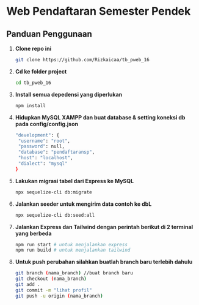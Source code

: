 # Web Pendaftaran Semester Pendek

## Panduan Penggunaan

1. **Clone repo ini**

   ```bash
   git clone https://github.com/Rizkaicaa/tb_pweb_16
   ```

2. **Cd ke folder project**

   ```bash
   cd tb_pweb_16
   ```

3. **Install semua depedensi yang diperlukan**

   ```bash
   npm install
   ```

4. **Hidupkan MySQL XAMPP dan buat database & setting koneksi db pada config/config.json**

   ```bash
   "development": {
    "username": "root",
    "password": null,
    "database": "pendaftaransp",
    "host": "localhost",
    "dialect": "mysql"
   }
   ```

5. **Lakukan migrasi tabel dari Express ke MySQL**

   ```bash
   npx sequelize-cli db:migrate
   ```

6. **Jalankan seeder untuk mengirim data contoh ke dbL**

   ```bash
   npx sequelize-cli db:seed:all
   ```

7. **Jalankan Express dan Tailwind dengan perintah berikut di 2 terminal yang berbeda**

   ```bash
   npm run start # untuk menjalankan express
   npm run build # untuk menjalankan tailwind
   ```

8. **Untuk push perubahan silahkan buatlah branch baru terlebih dahulu**

   ```bash
   git branch (nama_branch) //buat branch baru
   git checkout (nama_branch)
   git add .
   git commit -m "lihat profil"
   git push -u origin (nama_branch)
   ```


